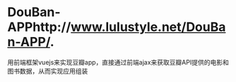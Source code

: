 # DouBan-APPhttp://www.lulustyle.net/DouBan-APP/. 
用前端框架vuejs来实现豆瓣app，直接通过前端ajax来获取豆瓣API提供的电影和图书数据，从而实现应用组装
